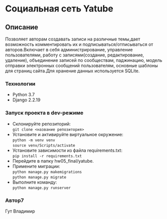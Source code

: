 # Cоциальная сеть Yatube

## Описание 
Позволяет авторам создавать записи на различные темы,дает возможность комментировать их и подписываться/отписываться от авторов.Включает в себя администрирование, управление пользователями, работу с записями(создание, редактирование, удаление), объединение записей по сообществам, паджинацию, модель отправки электронных сообщений пользователям, основные шаблоны для страниц сайта.Для хранение данных используется SQLite.

### Технологии
- Python 3.7
- Django 2.2.19

### Запуск проекта в dev-режиме
- Склонируйте репозиторий:  
``` git clone <название репозитория> ```    
- Установите и активируйте виртуальное окружение:  
``` python -m venv venv ```  
``` source venv/Scripts/activate ``` 
- Установите зависимости из файла requirements.txt:   
``` pip install -r requirements.txt ```
- Перейдите в папку hw05_final/yatube.
- Примените миграции:  
``` python manage.py makemigrations ```  
``` python manage.py migrate ```
- Выполните команду:   
``` python manage.py runserver ``` 
### Автор7
Гут Владимир

